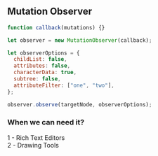 ## Mutation Observer

```js
function callback(mutations) {}

let observer = new MutationObserver(callback);

let observerOptions = {
  childList: false,
  attributes: false,
  characterData: true,
  subtree: false,
  attributeFilter: ["one", "two"],
};

observer.observe(targetNode, observerOptions);
```

### When we can need it?

1 - Rich Text Editors \
2 - Drawing Tools
